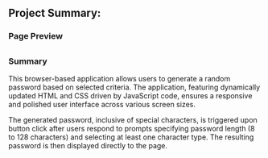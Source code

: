 ## Project Summary: 

### Page Preview 



##

### Summary 

This browser-based application allows users to generate a random password based on selected criteria. The application, featuring dynamically updated HTML and CSS driven by JavaScript code, ensures a responsive and polished user interface across various screen sizes. 

The generated password, inclusive of special characters, is triggered upon button click after users respond to prompts specifying password length (8 to 128 characters) and selecting at least one character type. The resulting password is then displayed directly to the page.

